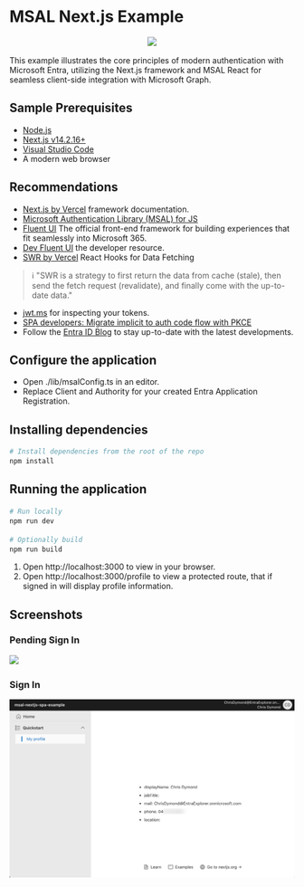 # MSAL Next.js Example

<p align="center">
<img src="images/repository-open-graph-template.png" width="600"/>
</p>

This example illustrates the core principles of modern authentication with Microsoft Entra, utilizing the Next.js framework and MSAL React for seamless client-side integration with Microsoft Graph.

## Sample Prerequisites

- [Node.js](https://nodejs.org/en/download/)
- [Next.js v14.2.16+](https://nextjs.org/docs/getting-started/installation)
- [Visual Studio Code](https://code.visualstudio.com/download)
- A modern web browser

## Recommendations

- [Next.js by Vercel](https://nextjs.org/docs) framework documentation.
- [Microsoft Authentication Library (MSAL) for JS](https://github.com/AzureAD/microsoft-authentication-library-for-js)
- [Fluent UI](https://developer.microsoft.com/en-us/fluentui#/) The official front-end framework for building experiences that fit seamlessly into Microsoft 365.
- [Dev Fluent UI](https://react.fluentui.dev/?path=/docs/concepts-introduction--docs) the developer resource.
- [SWR by Vercel](https://swr.vercel.app) React Hooks for Data Fetching
> :information_source: "SWR is a strategy to first return the data from cache (stale), then send the fetch request (revalidate), and finally come with the up-to-date data."
- [jwt.ms](https://jwt.ms) for inspecting your tokens.
- [SPA developers: Migrate implicit to auth code flow with PKCE](https://devblogs.microsoft.com/identity/migrate-to-auth-code-flow/)
- Follow the [Entra ID Blog](https://techcommunity.microsoft.com/t5/microsoft-entra-blog/bg-p/Identity) to stay up-to-date with the latest developments.

## Configure the application

- Open ./lib/msalConfig.ts in an editor.
- Replace Client and Authority for your created Entra Application Registration.

## Installing dependencies
```bash
# Install dependencies from the root of the repo
npm install
```
## Running the application
```bash
# Run locally
npm run dev

# Optionally build
npm run build
```

1. Open http://localhost:3000 to view in your browser.
2. Open http://localhost:3000/profile to view a protected route, that if signed in will display profile information.

## Screenshots

### Pending Sign In
<img src="images/image1.png" width="600">

### Sign In
<img src="images/image2.png" width="600">
